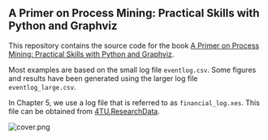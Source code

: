 ## A Primer on Process Mining: Practical Skills with Python and Graphviz

This repository contains the source code for the book [A Primer on Process Mining: Practical Skills with Python and Graphviz](https://www.springer.com/gp/book/9783319564265).

Most examples are based on the small log file `eventlog.csv`. Some figures and results have been generated using the larger log file `eventlog_large.csv`.

In Chapter 5, we use a log file that is referred to as `financial_log.xes`. This file can be obtained from [4TU.ResearchData](https://data.4tu.nl/repository/uuid:3926db30-f712-4394-aebc-75976070e91f).

![cover.png](https://raw.githubusercontent.com/diogoff/primer-process-mining/master/cover.png)

